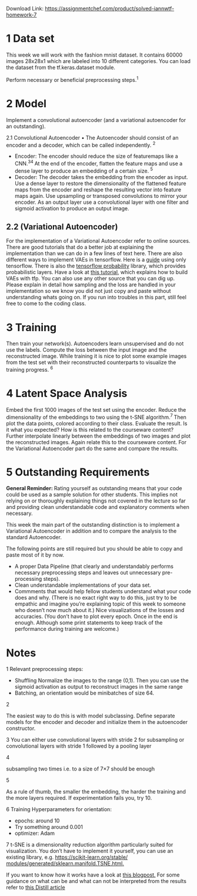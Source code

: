 Download Link: https://assignmentchef.com/product/solved-iannwtf-homework-7
<br>
<h1>1      Data set</h1>

This week we will work with the fashion mnist dataset. It contains 60000 images 28x28x1 which are labeled into 10 different categories. You can load the dataset from the tf.keras.dataset module.

Perform necessary or beneficial preprocessing steps.<sup>1</sup>

<h1>2      Model</h1>

Implement a convolutional autoencoder (and a variational autoencoder for an outstanding).

2.1 Convolutional Autoencoder • The Autoencoder should consist of an encoder and a decoder, which can be called independently. <sup>2</sup>

<ul>

 <li>Encoder: The encoder should reduce the size of featuremaps like a CNN.<sup>34 </sup>At the end of the encoder, flatten the feature maps and use a dense layer to produce an embedding of a certain size. <sup>5</sup></li>

 <li>Decoder: The decoder takes the embedding from the encoder as input. Use a dense layer to restore the dimensionality of the flattened feature maps from the encoder and reshape the resulting vector into feature maps again. Use upsampling or transposed convolutions to mirror your encoder. As an output layer use a convolutional layer with one filter and sigmoid activation to produce an output image.</li>

</ul>

<h2>2.2      (Variational Autoencoder)</h2>

For the implementation of a Variational Autoencoder refer to online sources. There are good tutorials that do a better job at explaining the implementation than we can do in a few lines of text here. There are also different ways to implement VAEs in tensorflow. Here is a <a href="https://www.tensorflow.org/tutorials/generative/cvae">guide</a> using only tensorflow. There is also the <a href="https://www.tensorflow.org/probability">tensorflow probability</a> library, which provides probabilistic layers. Have a look at <a href="https://blog.tensorflow.org/2019/03/variational-autoencoders-with.html">this tutorial</a><a href="https://blog.tensorflow.org/2019/03/variational-autoencoders-with.html">,</a> which explains how to build VAEs with tfp. You can also use any other source that you can dig up. Please explain in detail how sampling and the loss are handled in your implementation so we know you did not just copy and paste without understanding whats going on. If you run into troubles in this part, still feel free to come to the coding class.

<h1>3      Training</h1>

Then train your network(s). Autoencoders learn unsupervised and do not use the labels. Compute the loss between the input image and the reconstructed image. While training it is nice to plot some example images from the test set with their reconstructed counterparts to visualize the training progress. <sup>6</sup>

<h1>4      Latent Space Analysis</h1>

Embed the first 1000 images of the test set using the encoder. Reduce the dimensionality of the embeddings to two using the t-SNE algorithm.<sup>7 </sup>Then plot the data points, colored according to their class. Evaluate the result. Is it what you expected? How is this related to the courseware content? Further interpolate linearly between the embeddings of two images and plot the reconstructed images. Again relate this to the courseware content. For the Variational Autoencoder part do the same and compare the results.

<h1>5      Outstanding Requirements</h1>

<strong>General Reminder: </strong>Rating yourself as outstanding means that your code could be used as a sample solution for other students. This implies not relying on or thoroughly explaining things not covered in the lecture so far and providing clean understandable code and explanatory comments when necessary.

This week the main part of the outstanding distinction is to implement a Variational Autoencoder in addition and to compare the analysis to the standard Autoencoder.

The following points are still required but you should be able to copy and paste most of it by now.

<ul>

 <li>A proper Data Pipeline (that clearly and understandably performs necessary preprocessing steps and leaves out unnecessary pre-processing steps).</li>

 <li>Clean understandable implementations of your data set.</li>

 <li>Commments that would help fellow students understand what your code does and why. (There is no exact right way to do this, just try to be empathic and imagine you’re explaining topic of this week to someone who doesn’t now much about it.) Nice visualizations of the losses and accuracies. (You don’t have to plot every epoch. Once in the end is enough. Although some print statements to keep track of the performance during training are welcome.)</li>

</ul>

<h1>Notes</h1>

1 Relevant preprocessing steps:

<ul>

 <li>Shuffling Normalize the images to the range (0,1). Then you can use the sigmoid activation as output to reconstruct images in the same range</li>

 <li>Batching, an orientation would be minibatches of size 64.</li>

</ul>

2

The easiest way to do this is with model subclassing. Define separate models for the encoder and decoder and initialize them in the autoencoder constructor.

3 You can either use convolutional layers with stride 2 for subsampling or convolutional layers with stride 1 followed by a pooling layer

4

subsampling two times i.e. to a size of 7×7 should be enough

5

As a rule of thumb, the smaller the embedding, the harder the training and the more layers required. If experimentation fails you, try 10.

6 Training Hyperparameters for orientation:

<ul>

 <li>epochs: around 10</li>

 <li>Try something around 0.001</li>

 <li>optimizer: Adam</li>

</ul>

7 t-SNE is a dimensionality reduction algorithm particularly suited for visualization. You don’t have to implement it yourself, you can use an existing library, e.g. <a href="https://scikit-learn.org/stable/modules/generated/sklearn.manifold.TSNE.html">https://scikit-learn.org/stable/ </a><a href="https://scikit-learn.org/stable/modules/generated/sklearn.manifold.TSNE.html">modules/generated/sklearn.manifold.TSNE.html</a><a href="https://scikit-learn.org/stable/modules/generated/sklearn.manifold.TSNE.html">.</a>

If you want to know how it works have a look at <a href="https://towardsdatascience.com/t-sne-clearly-explained-d84c537f53a">this blogpost</a><a href="https://towardsdatascience.com/t-sne-clearly-explained-d84c537f53a">.</a> For some guidance on what can be and what can not be interpreted from the results refer to <a href="https://distill.pub/2016/misread-tsne/">this Distill article</a>